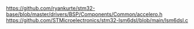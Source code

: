 https://github.com/ryankurte/stm32-base/blob/master/drivers/BSP/Components/Common/accelero.h
https://github.com/STMicroelectronics/stm32-lsm6dsl/blob/main/lsm6dsl.c
